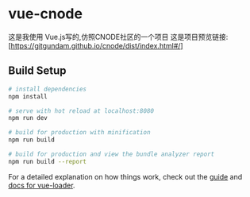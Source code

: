 # vue-cnode

这是我使用 Vue.js写的,仿照CNODE社区的一个项目
这是项目预览链接: [https://gitgundam.github.io/cnode/dist/index.html#/]

## Build Setup

``` bash
# install dependencies
npm install

# serve with hot reload at localhost:8080
npm run dev

# build for production with minification
npm run build

# build for production and view the bundle analyzer report
npm run build --report
```

For a detailed explanation on how things work, check out the [guide](http://vuejs-templates.github.io/webpack/) and [docs for vue-loader](http://vuejs.github.io/vue-loader).
